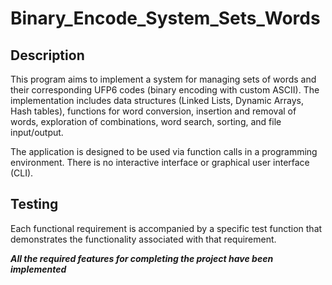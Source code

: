 # Binary_Encode_System_Sets_Words

## Description

This program aims to implement a system for managing sets of words and their corresponding UFP6 codes (binary encoding with custom ASCII). The implementation includes data structures (Linked Lists, Dynamic Arrays, Hash tables), functions for word conversion, insertion and removal of words, exploration of combinations, word search, sorting, and file input/output.

The application is designed to be used via function calls in a programming environment. There is no interactive interface or graphical user interface (CLI).

## Testing

Each functional requirement is accompanied by a specific test function that demonstrates the functionality associated with that requirement.

***All the required features for completing the project have been implemented***
